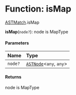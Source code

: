 # Function: isMap

[ASTMatch](/en/auto-docs/variable-plugin/modules/ASTMatch.md).isMap

**isMap**(`node?`): node is MapType

#### Parameters

| Name | Type |
| :------ | :------ |
| `node?` | [`ASTNode`](/en/auto-docs/variable-plugin/classes/ASTNode.md)<`any`, `any`> |

#### Returns

node is MapType
